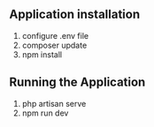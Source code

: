 ## Application installation

1. configure .env file
2. composer update
3. npm install

## Running the Application

1. php artisan serve
2. npm run dev

